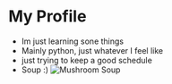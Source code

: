 # My Profile

- Im just learning sone things
- Mainly python, just whatever I feel like
- just trying to keep a good schedule
- Soup :)
![Mushroom Soup](https://imagesvc.meredithcorp.io/v3/mm/image?url=https:%2F%2Fimages.media-allrecipes.com%2Fuserphotos%2F7240910.jpg)

<!---
EventfullGem/EventfullGem is a ✨ special ✨ repository because its `README.md` (this file) appears on your GitHub profile.
You can click the Preview link to take a look at your changes.
--->
